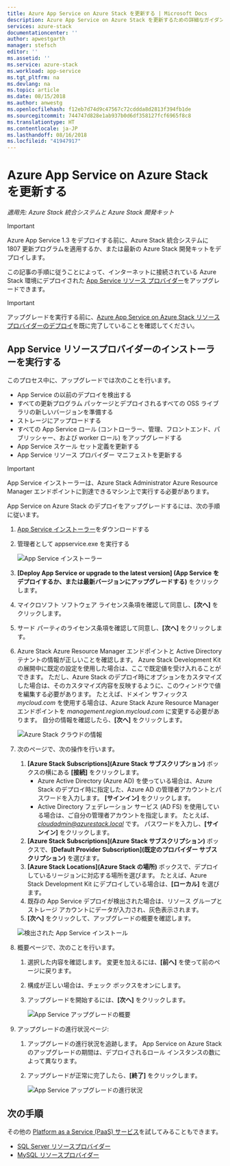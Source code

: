 ```yaml
---
title: Azure App Service on Azure Stack を更新する | Microsoft Docs
description: Azure App Service on Azure Stack を更新するための詳細なガイダンス
services: azure-stack
documentationcenter: ''
author: apwestgarth
manager: stefsch
editor: ''
ms.assetid: ''
ms.service: azure-stack
ms.workload: app-service
ms.tgt_pltfrm: na
ms.devlang: na
ms.topic: article
ms.date: 08/15/2018
ms.author: anwestg
ms.openlocfilehash: f12eb7d74d9c47567c72cddda8d2813f394fb1de
ms.sourcegitcommit: 744747d828e1ab937b0d6df358127fcf6965f8c8
ms.translationtype: HT
ms.contentlocale: ja-JP
ms.lasthandoff: 08/16/2018
ms.locfileid: "41947917"
---
```

# <a name="update-azure-app-service-on-azure-stack"></a>Azure App Service on Azure Stack を更新する

*適用先: Azure Stack 統合システムと Azure Stack 開発キット*

> [!IMPORTANT]
> Azure App Service 1.3 をデプロイする前に、Azure Stack 統合システムに 1807 更新プログラムを適用するか、または最新の Azure Stack 開発キットをデプロイします。
>
>

この記事の手順に従うことによって、インターネットに接続されている Azure Stack 環境にデプロイされた [App Service リソース プロバイダー](azure-stack-app-service-overview.md)をアップグレードできます。

> [!IMPORTANT]
> アップグレードを実行する前に、[Azure App Service on Azure Stack リソース プロバイダーのデプロイ](azure-stack-app-service-deploy.md)を既に完了していることを確認してください。
>
>

## <a name="run-the-app-service-resource-provider-installer"></a>App Service リソースプロバイダーのインストーラーを実行する

このプロセス中に、アップグレードでは次のことを行います。

* App Service の以前のデプロイを検出する
* すべての更新プログラム パッケージとデプロイされるすべての OSS ライブラリの新しいバージョンを準備する
* ストレージにアップロードする
* すべての App Service ロール (コントローラー、管理、フロントエンド、パブリッシャー、および worker ロール) をアップグレードする
* App Service スケール セット定義を更新する
* App Service リソース プロバイダー マニフェストを更新する

> [!IMPORTANT]
> App Service インストーラーは、Azure Stack Administrator Azure Resource Manager エンドポイントに到達できるマシン上で実行する必要があります。
>
>

App Service on Azure Stack のデプロイをアップグレードするには、次の手順に従います。

1. [App Service インストーラー](https://aka.ms/appsvcupdate3installer)をダウンロードする

2. 管理者として appservice.exe を実行する

    ![App Service インストーラー][1]

3. **[Deploy App Service or upgrade to the latest version] (App Service をデプロイするか、または最新バージョンにアップグレードする)** をクリックします。

4. マイクロソフト ソフトウェア ライセンス条項を確認して同意し、**[次へ]** をクリックします。

5. サード パーティのライセンス条項を確認して同意し、**[次へ]** をクリックします。

6. Azure Stack Azure Resource Manager エンドポイントと Active Directory テナントの情報が正しいことを確認します。 Azure Stack Development Kit の展開中に既定の設定を使用した場合は、ここで既定値を受け入れることができます。 ただし、Azure Stack のデプロイ時にオプションをカスタマイズした場合は、そのカスタマイズ内容を反映するように、このウィンドウで値を編集する必要があります。 たとえば、ドメイン サフィックス *mycloud.com* を使用する場合は、Azure Stack Azure Resource Manager エンドポイントを *management.region.mycloud.com* に変更する必要があります。 自分の情報を確認したら、**[次へ]** をクリックします。

    ![Azure Stack クラウドの情報][2]

7. 次のページで、次の操作を行います。

   1. **[Azure Stack Subscriptions]\(Azure Stack サブスクリプション\)** ボックスの横にある **[接続]** をクリックします。
        * Azure Active Directory (Azure AD) を使っている場合は、Azure Stack のデプロイ時に指定した、Azure AD の管理者アカウントとパスワードを入力します。 **[サインイン]** をクリックします。
        * Active Directory フェデレーション サービス (AD FS) を使用している場合は、ご自分の管理者アカウントを指定します。 たとえば、*cloudadmin@azurestack.local* です。 パスワードを入力し、**[サインイン]** をクリックします。
   2. **[Azure Stack Subscriptions]\(Azure Stack サブスクリプション\)** ボックスで、**[Default Provider Subscription]\(既定のプロバイダー サブスクリプション\)** を選びます。
   3. **[Azure Stack Locations]\(Azure Stack の場所\)** ボックスで、デプロイしているリージョンに対応する場所を選びます。 たとえば、Azure Stack Development Kit にデプロイしている場合は、**[ローカル]** を選びます。
   4. 既存の App Service デプロイが検出された場合は、リソース グループとストレージ アカウントにデータが入力され、灰色表示されます。
   5. **[次へ]** をクリックして、アップグレードの概要を確認します。

    ![検出された App Service インストール][3]

8. 概要ページで、次のことを行います。
   1. 選択した内容を確認します。 変更を加えるには、**[前へ]** を使って前のページに戻ります。
   2. 構成が正しい場合は、チェック ボックスをオンにします。
   3. アップグレードを開始するには、**[次へ]** をクリックします。

       ![App Service アップグレードの概要][4]

9. アップグレードの進行状況ページ:
    1. アップグレードの進行状況を追跡します。 App Service on Azure Stack のアップグレードの期間は、デプロイされるロール インスタンスの数によって異なります。
    2. アップグレードが正常に完了したら、**[終了]** をクリックします。

        ![App Service アップグレードの進行状況][5]

<!--Image references-->
[1]: ./media/azure-stack-app-service-update/app-service-exe.png
[2]: ./media/azure-stack-app-service-update/app-service-azure-resource-manager-endpoints.png
[3]: ./media/azure-stack-app-service-update/app-service-installation-detected.png
[4]: ./media/azure-stack-app-service-update/app-service-upgrade-summary.png
[5]: ./media/azure-stack-app-service-update/app-service-upgrade-complete.png

## <a name="next-steps"></a>次の手順

その他の [Platform as a Service (PaaS) サービス](azure-stack-tools-paas-services.md)を試してみることもできます。

* [SQL Server リソースプロバイダー](azure-stack-sql-resource-provider-deploy.md)
* [MySQL リソースプロバイダー](azure-stack-mysql-resource-provider-deploy.md)
